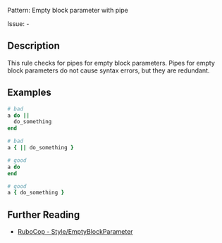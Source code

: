 Pattern: Empty block parameter with pipe

Issue: -

## Description

This rule checks for pipes for empty block parameters. Pipes for empty
block parameters do not cause syntax errors, but they are redundant.

## Examples

```ruby
# bad
a do ||
  do_something
end

# bad
a { || do_something }

# good
a do
end

# good
a { do_something }
```

## Further Reading

* [RuboCop - Style/EmptyBlockParameter](https://docs.rubocop.org/rubocop/cops_style.html#styleemptyblockparameter)

